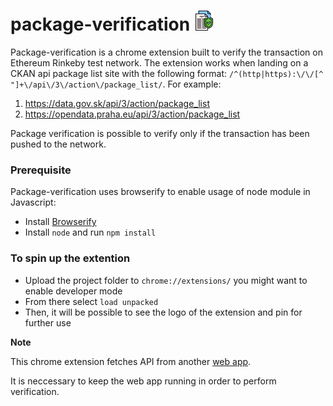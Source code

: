 # package-verification ![Package Verification logo](https://github.com/JaneSoo/package-verification/blob/master/icons/news-32.png?raw=true)

Package-verification is a chrome extension built to verify the transaction on Ethereum Rinkeby test network. The extension works when landing on a CKAN api package list site with the following format: `/^(http|https):\/\/[^ "]+\/api\/3\/action\/package_list/`. For example: 
1. https://data.gov.sk/api/3/action/package_list
2. https://opendata.praha.eu/api/3/action/package_list

Package verification is possible to verify only if the transaction has been pushed to the network. 

### Prerequisite
Package-verification uses browserify to enable usage of node module in Javascript:
- Install [Browserify](http://browserify.org/)
- Install `node` and run `npm install`

### To spin up the extention
- Upload the project folder to `chrome://extensions/` you might want to enable developer mode
- From there select `load unpacked`
- Then, it will be possible to see the logo of the extension and pin for further use

**Note**

This chrome extension fetches API from another [web app](https://github.com/JaneSoo/ckan-to-blockchain-ui).

It is neccessary to keep the web app running in order to perform verification.
